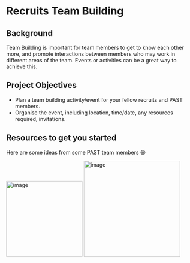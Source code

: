 # Recruits Team Building

## Background
Team Building is important for team members to get to know each other more, and promote interactions between members who may 
work in different areas of the team. Events or activities can be a great way to achieve this.

## Project Objectives
- Plan a team building activity/event for your fellow recruits and PAST members.
- Organise the event, including location, time/date, any resources required, invitations. 

## Resources to get you started
Here are some ideas from some PAST team members 😆

<img width="203" alt="image" src="https://github.com/user-attachments/assets/388b1a2b-2b36-4e03-bdae-0abf77c24da0" />
<img width="257" alt="image" src="https://github.com/user-attachments/assets/6dc63970-2be8-4223-ac1f-6bacdede01a5" />
